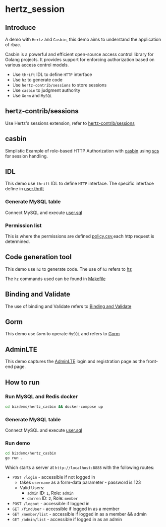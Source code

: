 # hertz_session

## Introduce

A demo with `Hertz` and `Casbin`, this demo aims to understand the application of rbac.

Casbin is a powerful and efficient open-source access control library for Golang projects. It provides support for enforcing authorization based on various access control models.

- Use `thrift` IDL to define `HTTP` interface
- Use `hz` to generate code
- Use `hertz-contrib/sessions` to store sessions
- Use `casbin` to judgment authority 
- Use `Gorm` and `MySQL`

## hertz-contrib/sessions

Use Hertz's sessions extension, refer to [hertz-contrib/sessions](https://github.com/hertz-contrib/sessions)

## casbin

Simplistic Example of role-based HTTP Authorization with [casbin](https://github.com/casbin/casbin) using [scs](https://github.com/alexedwards/scs) for session handling.

## IDL

This demo use `thrift` IDL to define `HTTP` interface. The specific interface define in [user.thrift](idl/user.thrift)

### Generate MySQL table

Connect MySQL and execute [user.sql](biz/model/sql/user.sql)

### Permission list

This is where the permissions are defined [policy.csv](conf/policy.csv),each http request is determined.

## Code generation tool

This demo use `hz` to generate code. The use of `hz` refers to [hz](https://www.cloudwego.io/docs/hertz/tutorials/toolkit/toolkit/)

The `hz` commands used can be found in [Makefile](Makefile)

## Binding and Validate

The use of binding and Validate refers
to [Binding and Validate](https://www.cloudwego.io/docs/hertz/tutorials/basic-feature/binding-and-validate/)

## Gorm

This demo use `Gorm` to operate `MySQL` and refers to [Gorm](https://gorm.io/)

## AdminLTE

This demo captures the [AdminLTE](https://github.com/ColorlibHQ/AdminLTE) login and registration page as the front-end page.

## How to run

### Run MySQL and Redis docker

```bash
cd bizdemo/hertz_casbin && docker-compose up
```

### Generate MySQL table

Connect MySQL and execute [user.sql](biz/model/sql/user.sql)


### Run demo

```bash
cd bizdemo/hertz_casbin
go run .
```

Which starts a server at `http://localhost:8888` with the following routes:

* `POST /login` - accessible if not logged in
    * takes `username` as a form-data parameter - password is 123
    * Valid Users:
        * `admin` ID: `1`, Role: `admin`
        * `darren` ID: `2`, Role: `member`
* `POST /logout` - accessible if logged in
* `GET /findUser` - accessible if logged in as a member
* `GET /member/list` - accessible if logged in as a member && admin
* `GET /admin/list` - accessible if logged in as an admin 
 